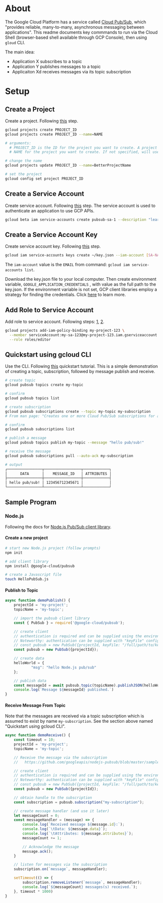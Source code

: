 # About
The Google Cloud Platform has a service called [Cloud Pub/Sub](https://cloud.google.com/pubsub/), which "provides reliable, many-to-many, asynchronous messaging between applications". This readme documents key commmands to run via the Cloud Shell (browser-based shell available through GCP Console), then using `gloud` CLI.

The main idea:
* Application X subscribes to a topic
* Application Y publishes messages to a topic
* Applicaiton Xd receives messages via its topic subscription


# Setup

## Create a Project
Create a project. Following [this](https://cloud.google.com/resource-manager/docs/creating-managing-projects) step.

```bash
gcloud projects create PROJECT_ID
gcloud projects create PROJECT_ID --name=NAME

# arguments:
  # PROJECT_ID is the ID for the project you want to create. A project ID must start with a lowercase letter, and can contain only ASCII letters, digits, and hyphens, and must be between 6 and 30 characters.
  # NAME for the project you want to create. If not specified, will use project id as name.

# change the name
gcloud projects update PROJECT_ID --name=BetterProjectName

# set the project
gcloud config set project PROJECT_ID
```

## Create a Service Account
Create service account. Following [this](https://cloud.google.com/iam/docs/creating-managing-service-accounts#iam-service-accounts-create-gcloud) step. The service account is used to authenticate an application to use GCP APIs.

```bash
gcloud beta iam service-accounts create pubsub-sa-1 --description "learning pubsub" --display-name "pubsub-sa-1"
```

## Create a Service Account Key
Create service account key. Following [this](https://cloud.google.com/iam/docs/creating-managing-service-account-keys) step.

```bash
gcloud iam service-accounts keys create ~/key.json --iam-account [SA-NAME]@[PROJECT-ID].iam.gserviceaccount.com
```

The `iam-account` value is the `EMAIL` from command: `gcloud iam service-accounts list`.

Download the key.json file to your local computer. Then create environment variable, `GOOGLE_APPLICATION_CREDENTIALS` , with value as the full path to the key.json. If the environment variable is not set, GCP client libraries employ a strategy for finding the credentials. Click [here](https://cloud.google.com/docs/authentication/production#providing_credentials_to_your_application) to learn more. 

## Add Role to Service Account
Add role to service account. Following steps: [1](https://cloud.google.com/dlp/docs/auth), [2](https://cloud.google.com/iam/docs/granting-roles-to-service-accounts).

```bash
gcloud projects add-iam-policy-binding my-project-123 \
  --member serviceAccount:my-sa-123@my-project-123.iam.gserviceaccount.com \
  --role roles/editor
```

## Quickstart using gcloud CLI
Use the CLI. Following [this](https://cloud.google.com/pubsub/docs/quickstart-cli) quickstart tutorial. This is a simple demonstration of creating a topic, subscription, followed by message publish and receive.

```bash
# create topic
gcloud pubsub topics create my-topic

# confirm
gcloud pubsub topics list

# create subscription
gcloud pubsub subscriptions create --topic my-topic my-subscription
# From man page: "Creates one or more Cloud Pub/Sub subscriptions for a given topic. The new subscription defaults to a PULL subscription unless a PUSH endpoint is specified."

# confirm
gcloud pubsub subscriptions list

# publish a message
gcloud pubsub topics publish my-topic --message "hello pub/sub!"

# receive the message
gcloud pubsub subscriptions pull --auto-ack my-subscription

# output
┌────────────────┬─────────────────┬────────────┐
│      DATA      │    MESSAGE_ID   │ ATTRIBUTES │
├────────────────┼─────────────────┼────────────┤
│ hello pub/sub! │ 123456712345671 │            │
└────────────────┴─────────────────┴────────────┘
```

## Sample Program

### Node.js

Following the docs for [Node.js Pub/Sub client library](https://github.com/googleapis/nodejs-pubsub).

#### Create a new project
```bash
# start new Node.js project (follow prompts)
npm init

# add client library
npm install @google-cloud/pubsub

# create a Javascript file
touch HelloPubSub.js
```

#### Publish to Topic
```javascript
async function demoPublish() {
    projectId = 'my-project';
    topicName = 'my-topic';

    // import the pubsub client library
    const { PubSub } = require('@google-cloud/pubsub');

    // create client
    // authentication is required and can be supplied using the environment variable: GOOGLE_APPLICATION_CREDENTIALS
    // Noteworthy: authentication can be supplied with "keyFile" configuration
    // const pubsub = new PubSub({projectId, keyFile: "/full/path/to/key.json"});
    const pubsub = new PubSub({projectId});

    // create data
    helloWorld = {
            "msg": "hello Node.js pub/sub"
    };

    // publish data
    const messageId = await pubsub.topic(topicName).publishJSON(helloWorld);
    console.log(`Message ${messageId} published.`)
}
```

#### Receive Message From Topic
Note that the messages are received via a topic subscription which is assumed to exist by name `my-subscription`. See the section above named "Quickstart using gcloud CLI".
```javascript
async function demoReceive() {
    const timeout = 10;
    projectId = 'my-project';
    topicName = 'my-topic';

    // Receive the message via the subscription
    //   https://github.com/googleapis/nodejs-pubsub/blob/master/samples/subscriptions.js

    // create client
    // authentication is required and can be supplied using the environment variable: GOOGLE_APPLICATION_CREDENTIALS
    // Noteworthy: authentication can be supplied with "keyFile" configuration
    // const pubsub = new PubSub({projectId, keyFile: "/full/path/to/key.json"});
    const pubsub = new PubSub({projectId});

    // obtain handle to the subscription
    const subscription = pubsub.subscription("my-subscription");

    // create message handler (and use it later)
    let messageCount = 0;
    const messageHandler = (message) => {
        console.log(`Received message ${message.id}:`);
        console.log(`\tData: ${message.data}`);
        console.log(`\tAttributes: ${message.attributes}`);
        messageCount += 1;

        // Acknowledge the message
        message.ack();
    }

    // listen for messages via the subscription
    subscription.on(`message`, messageHandler);

    setTimeout(() => {
        subscription.removeListener(`message`, messageHandler);
        console.log(`${messageCount} messages(s) received.`);
    }, timeout * 1000)
}
```
